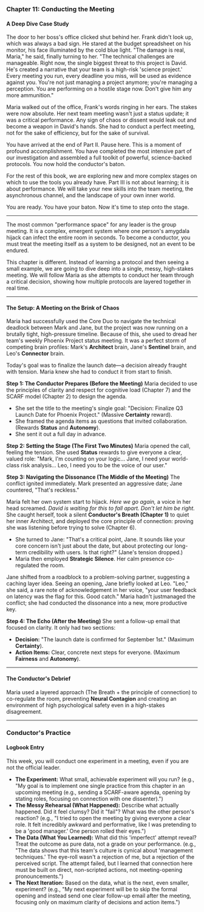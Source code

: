 ### **Chapter 11: Conducting the Meeting**
#### A Deep Dive Case Study

The door to her boss's office clicked shut behind her. Frank didn't look up, which was always a bad sign. He stared at the budget spreadsheet on his monitor, his face illuminated by the cold blue light. "The damage is real, Maria," he said, finally turning to her. "The technical challenges are manageable. Right now, the single biggest threat to this project is David. He's created a narrative that your team is a high-risk 'science project.' Every meeting you run, every deadline you miss, will be used as evidence against you. You're not just managing a project anymore; you're managing a perception. You are performing on a hostile stage now. Don't give him any more ammunition."

Maria walked out of the office, Frank's words ringing in her ears. The stakes were now absolute. Her next team meeting wasn't just a status update; it was a critical performance. Any sign of chaos or dissent would leak out and become a weapon in David's hands. She had to conduct a perfect meeting, not for the sake of efficiency, but for the sake of survival.

You have arrived at the end of Part II. Pause here. This is a moment of profound accomplishment. You have completed the most intensive part of our investigation and assembled a full toolkit of powerful, science-backed protocols. You now hold the conductor's baton.

For the rest of this book, we are exploring new and more complex stages on which to use the tools you already have. Part III is not about learning; it is about performance. We will take your new skills into the team meeting, the asynchronous channel, and the landscape of your own inner world.

You are ready. You have your baton. Now it's time to step onto the stage.

***

The most common "performance space" for any leader is the group meeting. It is a complex, emergent system where one person's amygdala hijack can infect the entire room in seconds. To become a conductor, you must treat the meeting itself as a system to be designed, not an event to be endured.

This chapter is different. Instead of learning a protocol and then seeing a small example, we are going to dive deep into a single, messy, high-stakes meeting. We will follow Maria as she attempts to conduct her team through a critical decision, showing how multiple protocols are layered together in real time.

***

#### **The Setup: A Meeting on the Brink of Chaos**
Maria had successfully used the Core Duo to navigate the technical deadlock between Mark and Jane, but the project was now running on a brutally tight, high-pressure timeline. Because of this, she used to dread her team's weekly Phoenix Project status meeting. It was a perfect storm of competing brain profiles: Mark's **Architect** brain, Jane's **Sentinel** brain, and Leo's **Connector** brain.

Today's goal was to finalize the launch date—a decision already fraught with tension. Maria knew she had to conduct it from start to finish.

**Step 1: The Conductor Prepares (Before the Meeting)**
Maria decided to use the principles of clarity and respect for cognitive load (Chapter 7) and the SCARF model (Chapter 2) to design the agenda.
*   She set the title to the meeting's single goal: "Decision: Finalize Q3 Launch Date for Phoenix Project." (Massive **Certainty** reward).
*   She framed the agenda items as questions that invited collaboration. (Rewards **Status** and **Autonomy**).
*   She sent it out a full day in advance.

**Step 2: Setting the Stage (The First Two Minutes)**
Maria opened the call, feeling the tension. She used **Status** rewards to give everyone a clear, valued role: "Mark, I'm counting on your logic... Jane, I need your world-class risk analysis... Leo, I need you to be the voice of our user."

**Step 3: Navigating the Dissonance (The Middle of the Meeting)**
The conflict ignited immediately. Mark presented an aggressive date; Jane countered, "That's reckless."

Maria felt her own system start to hijack. *Here we go again,* a voice in her head screamed. *David is waiting for this to fall apart. Don't let him be right.* She caught herself, took a silent **Conductor's Breath (Chapter 1)** to quiet her inner Architect, and deployed the core principle of connection: proving she was listening before trying to solve (Chapter 6).

*   She turned to Jane: "That's a critical point, Jane. It sounds like your core concern isn't just about the date, but about protecting our long-term credibility with users. Is that right?" (Jane's tension dropped.)
*   Maria then employed **Strategic Silence**. Her calm presence co-regulated the room.

Jane shifted from a roadblock to a problem-solving partner, suggesting a caching layer idea. Seeing an opening, Jane briefly looked at Leo. "Leo," she said, a rare note of acknowledgement in her voice, "your user feedback on latency was the flag for this. Good catch." Maria hadn't justmanaged the conflict; she had conducted the dissonance into a new, more productive key.

**Step 4: The Echo (After the Meeting)**
She sent a follow-up email that focused on clarity. It only had two sections:
*   **Decision:** "The launch date is confirmed for September 1st." (Maximum **Certainty**).
*   **Action Items:** Clear, concrete next steps for everyone. (Maximum **Fairness** and **Autonomy**).

***

#### **The Conductor's Debrief**
Maria used a layered approach (The Breath + the principle of connection) to co-regulate the room, preventing **Neural Contagion** and creating an environment of high psychological safety even in a high-stakes disagreement.

---
### **Conductor's Practice**

#### **Logbook Entry**
This week, you will conduct one experiment in a meeting, even if you are not the official leader.
*   **The Experiment:** What small, achievable experiment will you run? (e.g., "My goal is to implement one single practice from this chapter in an upcoming meeting (e.g., sending a SCARF-aware agenda, opening by stating roles, focusing on connection with one dissenter).")
*   **The Messy Rehearsal (What Happened):** Describe what actually happened. Did it feel clumsy? Did it "fail"? What was the other person's reaction? (e.g., "I tried to open the meeting by giving everyone a clear role. It felt incredibly awkward and performative, like I was pretending to be a 'good manager.' One person rolled their eyes.")
*   **The Data (What You Learned):** What did this 'imperfect' attempt reveal? Treat the outcome as pure data, not a grade on your performance. (e.g., "The data shows that this team's culture is cynical about 'management techniques.' The eye-roll wasn't a rejection of me, but a rejection of the perceived script. The attempt failed, but I learned that connection here must be built on direct, non-scripted actions, not meeting-opening pronouncements.")
*   **The Next Iteration:** Based on the data, what is the next, even smaller, experiment? (e.g., "My next experiment will be to skip the formal opening and instead send one clear follow-up email after the meeting, focusing only on maximum clarity of decisions and action items.")
